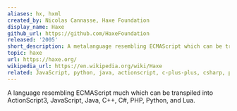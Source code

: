 ```yaml
---
aliases: hx, hxml
created_by: Nicolas Cannasse, Haxe Foundation
display_name: Haxe
github_url: https://github.com/HaxeFoundation
released: '2005'
short_description: A metalanguage resembling ECMAScript which can be transpiled into a variety of languages.
topic: haxe
url: https://haxe.org/
wikipedia_url: https://en.wikipedia.org/wiki/Haxe
related: JavaScript, python, java, actionscript, c-plus-plus, csharp, php, lua
---
```

A language resembling ECMAScript much which can be transpiled into ActionScript3, JavaScript, Java, C++, C#, PHP, Python, and Lua.
